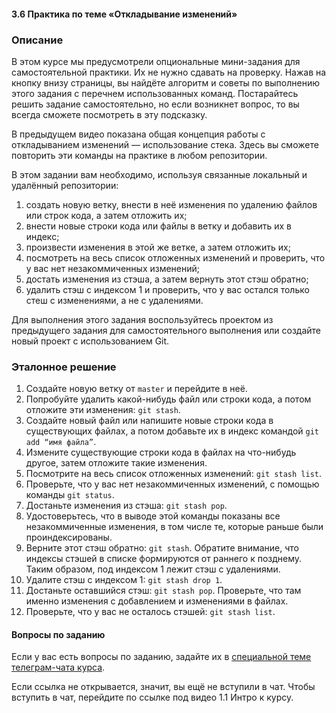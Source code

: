 #### 3.6 Практика по теме «Откладывание изменений»



### Описание

В этом курсе мы предусмотрели опциональные мини-задания для самостоятельной практики. Их не нужно сдавать на проверку. Нажав на кнопку внизу страницы, вы найдёте алгоритм и советы по выполнению этого задания с перечнем использованных команд. Постарайтесь решить задание самостоятельно, но если возникнет вопрос, то вы всегда сможете посмотреть в эту подсказку.

В предыдущем видео показана общая концепция работы с откладыванием изменений — использование стека. Здесь вы сможете повторить эти команды на практике в любом репозитории.

В этом задании вам необходимо, используя связанные локальный и удалённый репозитории:

1. создать новую ветку, внести в неё изменения по удалению файлов или строк кода, а затем отложить их;
2. внести новые строки кода или файлы в ветку и добавить их в индекс;
3. произвести изменения в этой же ветке, а затем отложить их;
4. посмотреть на весь список отложенных изменений и проверить, что у вас нет незакоммиченных изменений;
5. достать изменения из стэша, а затем вернуть этот стэш обратно;
6. удалить стэш с индексом 1 и проверить, что у вас остался только стеш с изменениями, а не с удалениями.

Для выполнения этого задания воспользуйтесь проектом из предыдущего задания для самостоятельного выполнения или создайте новый проект с использованием Git.

### Эталонное решение

1. Создайте новую ветку от `master` и перейдите в неё.
2. Попробуйте удалить какой-нибудь файл или строки кода, а потом отложите эти изменения: `git stash`.
3. Создайте новый файл или напишите новые строки кода в существующих файлах, а потом добавьте их в индекс командой `git add “имя файла”`.
4. Измените существующие строки кода в файлах на что-нибудь другое, затем отложите такие изменения.
5. Посмотрите на весь список отложенных изменений: `git stash list`.
6. Проверьте, что у вас нет незакоммиченных изменений, с помощью команды `git status`.
7. Достаньте изменения из стэша: `git stash pop`.
8. Удостоверьтесь, что в выводе этой команды показаны все незакоммиченные изменения, в том числе те, которые раньше были проиндексированы.
9. Верните этот стэш обратно: `git stash`.
   Обратите внимание, что индексы стэшей в списке формируются от раннего к позднему. Таким образом, под индексом 1 лежит стэш с удалениями.
10. Удалите стэш с индексом 1: `git stash drop 1`.
11. Достаньте оставшийся стэш: `git stash pop`. Проверьте, что там именно изменения с добавлением и изменениями в файлах.
12. Проверьте, что у вас не осталось стэшей: `git stash list`.



####  Вопросы по заданию

Если у вас есть вопросы по заданию, задайте их в [специальной теме телеграм-чата курса](https://t.me/c/1827957817/36/37).

Если ссылка не открывается, значит, вы ещё не вступили в чат. Чтобы вступить в чат, перейдите по ссылке под видео 1.1 Интро к курсу.